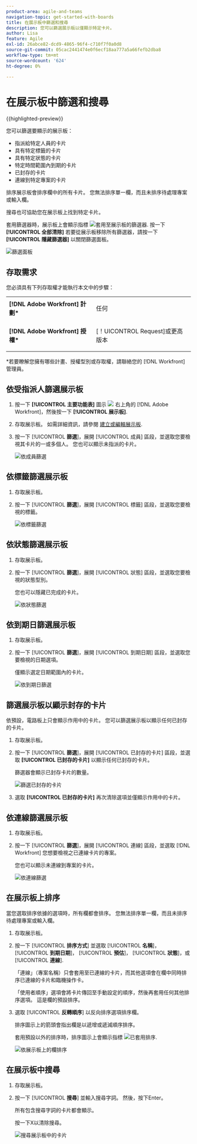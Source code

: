 ```yaml
---
product-area: agile-and-teams
navigation-topic: get-started-with-boards
title: 在展示板中篩選和搜尋
description: 您可以篩選展示板以僅顯示特定卡片。
author: Lisa
feature: Agile
exl-id: 26abce82-dcd9-4865-96f4-c710f7f0a0d8
source-git-commit: 05cac2441474e0f6ecf18aa777a5a66fefb2dba8
workflow-type: tm+mt
source-wordcount: '624'
ht-degree: 0%

---
```


# 在展示板中篩選和搜尋

{{highlighted-preview}}

您可以篩選要顯示的展示板：

* 指派給特定人員的卡片
* 具有特定標籤的卡片
* 具有特定狀態的卡片
* 特定時間範圍內到期的卡片
* 已封存的卡片
* 連線到特定專案的卡片

<span class="preview">排序展示板會排序欄中的所有卡片。 您無法排序單一欄，而且未排序待處理專案或輸入欄。</span>

搜尋也可協助您在展示板上找到特定卡片。

套用篩選器時，展示板上會顯示指標 ![套用至展示板的篩選器](assets/boards-filterapplied-30x30.png). 按一下 **[!UICONTROL 全部清除]** 若要從展示板移除所有篩選器，請按一下 **[!UICONTROL 隱藏篩選器]** 以關閉篩選面板。

![篩選面板](assets/boards-all-filters-collapsed-1022.png)

## 存取需求

您必須具有下列存取權才能執行本文中的步驟：

<table style="table-layout:auto"> 
 <col> 
 <col> 
 <tbody> 
  <tr> 
   <td role="rowheader"><strong>[!DNL Adobe Workfront] 計劃*</strong></td> 
   <td> <p>任何</p> </td> 
  </tr> 
  <tr> 
   <td role="rowheader"><strong>[!DNL Adobe Workfront] 授權*</strong></td> 
   <td> <p>[！UICONTROL Request]或更高版本</p> </td> 
  </tr> 
 </tbody> 
</table>

&#42;若要瞭解您擁有哪些計畫、授權型別或存取權，請聯絡您的 [!DNL Workfront] 管理員。

## 依受指派人篩選展示板

1. 按一下 **[!UICONTROL 主要功能表]** 圖示 ![](assets/main-menu-icon.png) 右上角的 [!DNL Adobe Workfront]，然後按一下 **[!UICONTROL 展示板]**.
1. 存取展示板。 如需詳細資訊，請參閱 [建立或編輯展示板](../../agile/get-started-with-boards/create-edit-board.md).
1. 按一下 [!UICONTROL **篩選**]，展開 [!UICONTROL 成員] 區段，並選取您要檢視其卡片的一或多個人。 您也可以顯示未指派的卡片。

   ![依成員篩選](assets/boards-filter-by-assignees-0822.png)

## 依標籤篩選展示板

1. 存取展示板。
1. 按一下 [!UICONTROL **篩選**]，展開 [!UICONTROL 標籤] 區段，並選取您要檢視的標籤。

   ![依標籤篩選](assets/boards-filter-by-tags-0822.png)

## 依狀態篩選展示板

1. 存取展示板。
1. 按一下 [!UICONTROL **篩選**]，展開 [!UICONTROL 狀態] 區段，並選取您要檢視的狀態型別。

   您也可以隱藏已完成的卡片。

   ![依狀態篩選](assets/boards-filter-by-status-0822.png)

## 依到期日篩選展示板

1. 存取展示板。
1. 按一下 [!UICONTROL **篩選**]，展開 [!UICONTROL 到期日期] 區段，並選取您要檢視的日期選項。

   僅顯示選定日期範圍內的卡片。

   ![依到期日篩選](assets/boards-filter-by-due-date-0822.png)

## 篩選展示板以顯示封存的卡片

依預設，電路板上只會顯示作用中的卡片。 您可以篩選展示板以顯示任何已封存的卡片。

1. 存取展示板。
1. 按一下 [!UICONTROL **篩選**]，展開 [!UICONTROL 已封存的卡片] 區段，並選取 **[!UICONTROL 已封存的卡片]** 以顯示任何已封存的卡片。

   篩選器會顯示已封存卡片的數量。

   ![篩選已封存的卡片](assets/boards-filter-by-archived-cards_0822.png)

1. 選取 **[!UICONTROL 已封存的卡片]** 再次清除選項並僅顯示作用中的卡片。

## 依連線篩選展示板

1. 存取展示板。
1. 按一下 [!UICONTROL **篩選**]，展開 [!UICONTROL 連線] 區段，並選取 [!DNL Workfront] 您想要檢視之已連線卡片的專案。

   您也可以顯示未連線到專案的卡片。

   ![依連線篩選](assets/boards-filter-by-connection.png)

<div class="preview">

## 在展示板上排序

當您選取排序依據的選項時，所有欄都會排序。 您無法排序單一欄，而且未排序待處理專案或輸入欄。

1. 存取展示板。
1. 按一下 [!UICONTROL **排序方式**] 並選取 [!UICONTROL **名稱**]， [!UICONTROL **到期日期**]， [!UICONTROL **預估**]， [!UICONTROL **狀態**]，或 [!UICONTROL **連線**].

   「連線」（專案名稱）只會套用至已連線的卡片，而其他選項會在欄中同時排序已連線的卡片和臨機操作卡。

   「使用者順序」選項會將卡片傳回至手動設定的順序，然後再套用任何其他排序選項。 這是欄的預設排序。

1. 選取 [!UICONTROL **反轉順序**] 以反向排序選項排序欄。

   排序圖示上的箭頭會指出欄是以遞增或遞減順序排序。

   套用預設以外的排序時，排序圖示上會顯示指標 ![已套用排序](assets/sort-applied-boards.png).

   ![依展示板上的欄排序](assets/sort-by-columns-in-board.png)

</div>

## 在展示板中搜尋

1. 存取展示板。
1. 按一下 [!UICONTROL **搜尋**] 並輸入搜尋字詞。 然後，按下Enter。

   所有包含搜尋字詞的卡片都會顯示。

   按一下X以清除搜尋。

   ![搜尋展示板中的卡片](assets/boards-searchbox.png)

